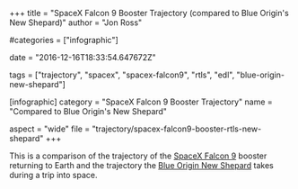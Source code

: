 +++
title = "SpaceX Falcon 9 Booster Trajectory (compared to Blue Origin's New Shepard)"
author = "Jon Ross"

#categories = ["infographic"]

date = "2016-12-16T18:33:54.647672Z"

tags = ["trajectory", "spacex", "spacex-falcon9", "rtls", "edl", "blue-origin-new-shepard"]

[infographic]
category = "SpaceX Falcon 9 Booster Trajectory"
name = "Compared to Blue Origin's New Shepard"

aspect = "wide"
file = "trajectory/spacex-falcon9-booster-rtls-new-shepard"
+++

This is a comparison of the trajectory of the
[SpaceX Falcon 9](/tags/spacex-falcon9) booster returning to Earth and
the trajectory the
[Blue Origin New Shepard](/tags/blue-origin-new-shepard) takes during
a trip into space.

<!--more-->

